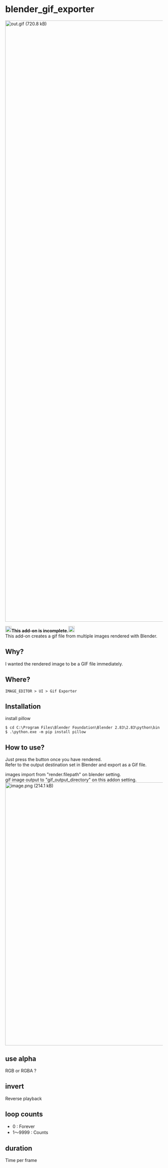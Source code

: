 # blender_gif_exporter
<img width="1920" alt="out.gif (720.8 kB)" src="https://img.esa.io/uploads/production/attachments/9489/2020/07/16/78640/3351bca1-aedd-455b-a1ad-d2c40b716fe7.gif">

<img width="20" alt="out.gif (785.6 kB)" src="https://img.esa.io/uploads/production/attachments/9489/2020/07/16/78640/aa99aad6-f6cf-4e43-a991-5aeb8c2d68f2.gif">**This add-on is incomplete.**<img width="20" alt="out.gif (785.6 kB)" src="https://img.esa.io/uploads/production/attachments/9489/2020/07/16/78640/aa99aad6-f6cf-4e43-a991-5aeb8c2d68f2.gif">  
This add-on creates a gif file from multiple images rendered with Blender.

## Why?
I wanted the rendered image to be a GIF file immediately.  

## Where?
`IMAGE_EDITOR > UI > Gif Exporter `

## Installation
install pillow  

`$ cd C:\Program Files\Blender Foundation\Blender 2.83\2.83\python\bin `  
` $ .\python.exe -m pip install pillow `  

## How to use?
Just press the button once you have rendered.  
Refer to the output destination set in Blender and export as a Gif file.  

images import from "render.filepath" on blender setting.  
gif image output to "gif_output_directory" on this addon setting.  
<img width="840" alt="image.png (214.1 kB)" src="https://img.esa.io/uploads/production/attachments/9489/2020/07/16/78640/e4f16a5d-0fe7-4fd4-a206-47b8690140a6.png">
## use alpha
RGB or RGBA ?
## invert
Reverse playback
## loop counts
- 0 : Forever
- 1～9999 : Counts
## duration
Time per frame
